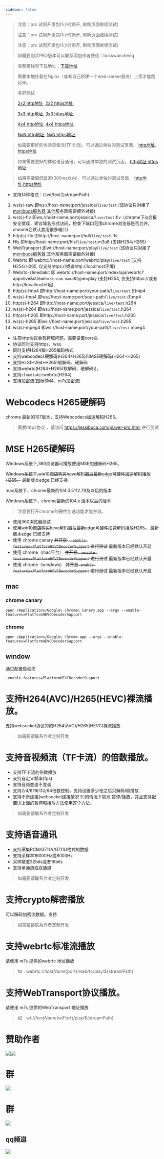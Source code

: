 ```yaml
---
sidebar: false
---
```


<ProDemoPlayer/>

> 注意：pro 试用开发包(1小时断开, 刷新页面继续测试)
>
> 注意：pro 试用开发包(1小时断开, 刷新页面继续测试)
>
> 注意：pro 试用开发包(1小时断开, 刷新页面继续测试)
>
> 如需要购买PRO版本可以联系添加作者微信：bosswancheng


> 完整离线包下载地址：[下载地址](https://jessibuca.com/pro.zip)
>
> 需要本地挂载在Nginx（或者自己搭建一个web-server服务）上面才能跑起来。

> 多屏测试
>
> [2x2 http地址](http://jessibuca.monibuca.com/pro/2x2-demo.html),
> [2x2 https地址](https://jessibuca.com/pro/2x2-demo.html),
>
> [3x3 http地址](http://jessibuca.monibuca.com/pro/3x3-demo.html),
> [3x3 https地址](https://jessibuca.com/pro/3x3-demo.html),
>
> [4x4 http地址](http://jessibuca.monibuca.com/pro/4x4-demo.html),
> [4x4 https地址](https://jessibuca.com/pro/4x4-demo.html),
>
> [NxN http地址](http://jessibuca.monibuca.com/pro/demo-multi.html),
> [NxN https地址](https://jessibuca.com/pro/demo-multi.html),


> 如需要更好的体验录像流(TF卡流)，可以通过单独的测试页面，
> [http地址](http://jessibuca.monibuca.com/pro/playback-demo.html),
> [https地址](https://jessibuca.com/pro/playback-demo.html)

> 如果需要更好的体验语音通讯，可以通过单独的测试页面， [http地址](http://jessibuca.monibuca.com/pro/talk-demo2.html),[https地址](https://jessibuca.com/pro/talk-demo2.html)

> 如果需要超低延迟(300ms以内)，可以通过单独的测试页面， [http地址](http://jessibuca.monibuca.com/pro/demo-low-delay.html),[https地址](https://jessibuca.com/pro/demo-low-delay.html)

- 支持14种格式：(live/test为streamPath)
1. ws(s)-raw 即ws://host-name:port/jessica/`live/test` (该协议只对接了[monibuca服务器](https://monibuca.com),其他服务器需要额外对接)
2. ws(s)-flv 即ws://host-name:port/jessica/`live/test`.flv（chrome下ip会报安全错误，建议域名形式访问，检查下端口范围chrome浏览器是否允许，chrome会默认禁用很多端口）
3. http(s)-flv 即http://host-name:port/hdl/`live/test`.flv
4. Hls 即http://host-name:port/hls/`live/test`.m3u8 (支持H254/H265)
5. WebTransport 即wt://host-name:port/play/`live/test` (该协议只对接了[monibuca服务器](https://monibuca.com),其他服务器需要额外对接)
6. Webrtc 即 webrtc://host-name:port/webrtc/play/`live/test` (支持H254/H265, 仅支持https://或者http://localhost环境)
7. Webrtc-zlmediakit 即 webrtc://host-name:port/index/api/webrtc?app=live&stream=`stream-name`&type=play  (支持H254, 仅支持https://或者http://localhost环境)
7. http(s)-fmp4 即http://host-name:port/your-path/`live/test`.(f)mp4
8. ws(s)-fmp4 即ws://host-name:port/your-path/`live/test`.(f)mp4
9. http(s)-h264 即http://host-name:port/jessica/`live/test`.h264
10. ws(s)-h264 即ws://host-name:port/jessica/`live/test`.h264
11. http(s)-h265 即http://host-name:port/jessica/`live/test`.h265
12. ws(s)-h265 即ws://host-name:port/jessica/`live/test`.h265
13. ws(s)-mpeg4 即ws://host-name:port/your-path/`live/test`.mpeg4
- 注意http协议会有跨域问题，需要设置cors头
- 协议同时支持https、wss
- 同时支持H264和H265编码格式
- 支持webcodecs硬解码(H264+H265)和MSE硬解码(H264+H265)
- 支持HLS(H264+H265)软解码、硬解码
- 支持webrtc(H264+H265(软解码、硬解码))，
- 支持`zlmediakit`webrtc(H264)
- 支持加密流(国标SM4、m7s加密流)

<Rice/>


# Webcodecs H265硬解码

chrome 最新的107版本，支持Webcodecs加速解码H265。

> 需要https协议 ，请访问 https://jessibuca.com/player-pro.html 进行测试

# MSE H265硬解码

Windows系统下,360浏览器可播放使用MSE加速解码H265。

~~Windows系统下,win10商店购买hevc解码器后最新edge可硬件加速解码播放H265。~~
最新版本edge 已经支持。

mac系统下，chrome最新的104.0.5112.79及以后的版本

Windows系统下，chrome最新的104.x 版本以后的版本

> 注意要打开chrome的硬件加速功能才能生效。

- 使用360浏览器测试
- ~~使用win10商店购买hevc解码器后最新edge可硬件加速解码播放H265。~~ 最新版本edge 已经支持
- 使用 chrome canary ~~并开启 `--enable-features=PlatformHEVCDecoderSupport` 进行测试~~ 最新版本已经默认开启
- 使用 chrome（mac平台） ~~并开启`--enable-features=PlatformHEVCDecoderSupport` 进行测试~~ 最新版本已经默认开启
- 使用 chrome（windows） ~~并开启`-enable-features=PlatformHEVCDecoderSupport` 进行测试~~ 最新版本已经默认开启


## mac

### chrome canary
```shell
open /Applications/Google\ Chrome\ Canary.app --args --enable-features=PlatformHEVCDecoderSupport
```

### chrome
```shell
open /Applications/Google\ Chrome.app --args --enable-features=PlatformHEVCDecoderSupport
```


## window
通过配置启动项

```shell
-enable-features=PlatformHEVCDecoderSupport
```

# 支持H264(AVC)/H265(HEVC)裸流播放。

支持websocket协议的的H264(AVC)/H265(HEVC)裸流播放

> 如需要请联系作者定制开发



# 支持音视频流（TF卡流）的倍数播放。

- 支持TF卡流的倍数播放
- 支持自定义帧率(fps)
- 支持音频变速不变调
- 支持2/4/8/16/32/64倍数控制，支持设置多少倍之后只解码I帧播放
- 支持不断连接(websocket连接情况下)的情况下实现 暂停/播放，并且支持配置UI上面的暂停和播放方法使用这个方法。

> 如需要请联系作者定制开发

# 支持语音通讯
- 支持采集PCM/G711A/G711U格式的数据
- 支持采样率16000Hz或8000Hz
- 采样精度32bits或者16bits
- 支持单通道或双通道

> 如需要请联系作者定制开发

# 支持crypto解密播放
可以解码加密流数据。支持

> 如需要请联系作者定制开发

# 支持webrtc标准流播放
请使用 m7s 提供的webrtc 地址播放

> 如：webrtc://${hostName}${port}/webrtc/play/${streamPath}


# 支持WebTransport协议播放。
请使用 m7s 提供的WebTransport 地址播放

> 如：wt://${hostName}${wtPort}/play/${streamPath}



# 赞助作者

<img src="/public/wx.jpg"><img src="/public/alipay.jpg">

# 群
<img src="/public/qrcode.jpeg">


# 群
<img src="/public/qrcode-qw.jpeg">

## qq频道
<img src="/public/qq-qrcode.jpg">

